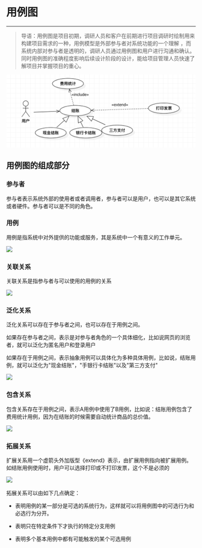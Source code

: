 # 用例图

***

> 导语：用例图是项目初期，调研人员和客户在前期进行项目调研时绘制用来构建项目需求的一种，用例模型是外部参与者对系统功能的一个理解 ，而系统内部对参与者是透明的，调研人员通过用例图和用户进行沟通和确认。同时用例图的准确程度影响后续设计阶段的设计，能给项目管理人员快速了解项目并掌握项目的重心。

![](./images/uml.png)

## 用例图的组成部分

### 参与者

参与者表示系统外部的使用者或者调用者，参与者可以是用户，也可以是其它系统或者硬件。参与者可以是不同的角色。

### 用例

用例是指系统中对外提供的功能或服务，其是系统中一个有意义的工作单元。

![](/Users/james/Documents/docs/Markdown/images/actor.png)

### 关联关系

关联关系是指参与者与可以使用的用例的关系

![](/Users/james/Documents/docs/Markdown/images/associate.png)

### 泛化关系

泛化关系可以存在于参与者之间，也可以存在于用例之间。

如果存在参与者之间，表示是对参与者角色的一个具体细化，比如说网页的浏览者，就可以泛化为匿名用户和登录用户

如果存在于用例之间，表示抽象用例可以具体化为多种具体用例，比如说，结账用例，就可以泛化为"现金结账"，"手银行卡结账"以及"第三方支付"

![](/Users/james/Documents/docs/Markdown/images/generalize.png)

### 包含关系

包含关系存在于用例之间，表示A用例中使用了B用例，比如说：结账用例包含了费用统计用例，因为在结账的时候需要自动统计商品的总价值。

![](/Users/james/Documents/docs/Markdown/images/include.png)

### 拓展关系

扩展关系用一个虚箭头外加版型《extend》表示，由扩展用例指向被扩展用例。如结账用例使用时，用户可以选择打印或不打印发票，这个不是必须的

![](/Users/james/Documents/docs/Markdown/images/extend.png)

拓展关系可以由如下几点确定：

* 表明用例的某一部分是可选的系统行为，这样就可以将用例图中的可选行为和必选行为分开。

* 表明只在特定条件下才执行的特定分支用例

* 表明多个基本用例中都有可能触发的某个可选用例

